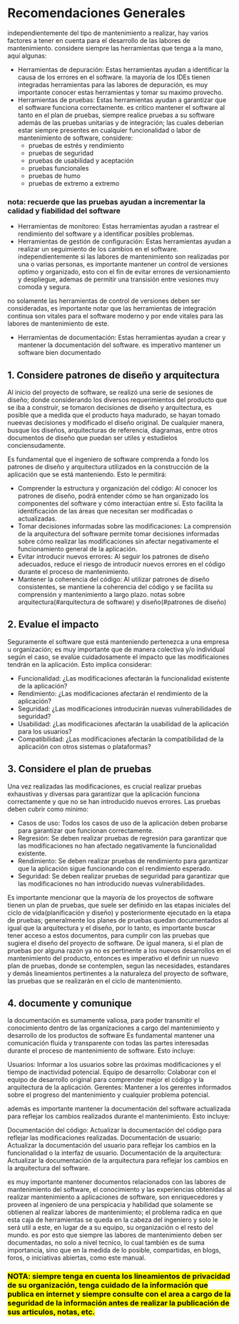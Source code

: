 # Recomendaciones Generales

independientemente del tipo de mantenimiento a realizar, hay varios factores a tener en cuenta para el desarrollo de las labores de mantenimiento.
considere siempre las herramientas que tenga a la mano, aquí algunas:

- Herramientas de depuración: Estas herramientas ayudan a identificar la causa de los errores en el software.
la mayoría de los IDEs tienen integradas herramientas para las labores de depuración, es muy importante conocer estas herramientas y tomar su maximo provecho.
- Herramientas de pruebas: Estas herramientas ayudan a garantizar que el software funciona correctamente.
es critico mantener el software al tanto en el plan de pruebas, siempre realice pruebas a su software además de las pruebas unitarias y de integración; las cuales deberian estar siempre presentes en cualquier funcionalidad o labor de mantenimiento de software, considere:
  - pruebas de estrés y rendimiento
  - pruebas de seguridad
  - pruebas de usabilidad y aceptación
  - pruebas funcionales
  - pruebas de humo
  - pruebas de extremo a extremo

### nota: recuerde que las pruebas ayudan a incrementar la calidad y fiabilidad del software

- Herramientas de monitoreo: Estas herramientas ayudan a rastrear el rendimiento del software y a identificar posibles problemas.
- Herramientas de gestión de configuración: Estas herramientas ayudan a realizar un seguimiento de los cambios en el software.
independientemente si las labores de mantenimiento son realizadas por una o varias personas, es importante mantener un control de versiones optimo y organizado, esto con el fin de evitar errores de versionamiento y despliegue, ademas de permitir una transisión entre vesiones muy comoda y segura.

no solamente las herramientas de control de versiones deben ser consideradas, es importante notar que las herramientas de integración continua son vitales para el software moderno y por ende vitales para las labores de mantenimiento de este.

- Herramientas de documentación: Estas herramientas ayudan a crear y mantener la documentación del software.
es imperativo mantener un software bien documentado

## 1. Considere patrones de diseño y arquitectura

Al inicio del proyecto de software, se realizó una serie de sesiones de diseño; donde considerando los diversos requerimientos del producto que se iba a construir, se tomaron decisiones de diseño y arquitectura, es posible que a medida que el producto haya madurado, se  hayan tomado nueevas decisiones y modificado el diseño original. De cualquier manera, busque los diseños, arquitecturas de referencia, diagramas, entre otros documentos de diseño que puedan ser utiles y estudielos conciensudamente.

Es fundamental que el ingeniero de software comprenda a fondo los patrones de diseño y arquitectura utilizados en la construcción de la aplicación que se está manteniendo. Esto le permitirá:

- Comprender la estructura y organización del código: Al conocer los patrones de diseño, podrá entender cómo se han organizado los componentes del software y cómo interactúan entre sí. Esto facilita la identificación de las áreas que necesitan ser modificadas o actualizadas.
- Tomar decisiones informadas sobre las modificaciones: La comprensión de la arquitectura del software permite tomar decisiones informadas sobre cómo realizar las modificaciones sin afectar negativamente el funcionamiento general de la aplicación.
- Evitar introducir nuevos errores: Al seguir los patrones de diseño adecuados, reduce el riesgo de introducir nuevos errores en el código durante el proceso de mantenimiento.
- Mantener la coherencia del código: Al utilizar patrones de diseño consistentes, se mantiene la coherencia del código y se facilita su comprensión y mantenimiento a largo plazo.
notas sobre arquitectura(#arquitectura de software) y diseño(#patrones de diseño)

## 2. Evalue el impacto

Seguramente el software que está manteniendo pertenezca a una empresa u organización; es muy importante que de manera colectiva y/o individual según el caso, se evalúe cuidadosamente el impacto que las modificaiones tendrán en la aplicación. Esto implica considerar:

- Funcionalidad: ¿Las modificaciones afectarán la funcionalidad existente de la aplicación?
- Rendimiento: ¿Las modificaciones afectarán el rendimiento de la aplicación?
- Seguridad: ¿Las modificaciones introducirán nuevas vulnerabilidades de seguridad?
- Usabilidad: ¿Las modificaciones afectarán la usabilidad de la aplicación para los usuarios?
- Compatibilidad: ¿Las modificaciones afectarán la compatibilidad de la aplicación con otros sistemas o plataformas?

## 3. Considere el plan de pruebas

Una vez realizadas las modificaciones, es crucial realizar pruebas exhaustivas y diversas para garantizar que la aplicación funciona correctamente y que no se han introducido nuevos errores. Las pruebas deben cubrir como minimo:

- Casos de uso: Todos los casos de uso de la aplicación deben probarse para garantizar que funcionan correctamente.
- Regresión: Se deben realizar pruebas de regresión para garantizar que las modificaciones no han afectado negativamente la funcionalidad existente.
- Rendimiento: Se deben realizar pruebas de rendimiento para garantizar que la aplicación sigue funcionando con el rendimiento esperado.
- Seguridad: Se deben realizar pruebas de seguridad para garantizar que las modificaciones no han introducido nuevas vulnerabilidades.

Es importante mencionar que la mayoría de los proyectos de software tienen un plan de pruebas, que suele ser definido en las etapas iniciales del ciclo de vida(planificación y diseño) y posteriormente ejecutado en la etapa de pruebas; generalmente los planes de pruebas quedan documentados al igual que la arquitectura y el diseño, por lo tanto, es importante buscar tener acceso a estos documentos, para cumplir con las pruebas que sugiera el diseño del proyecto de software. De igual manera, si el plan de pruebas por alguna razón ya no es pertinente a los nuevos desarrollos en el mantenimiento del producto, entonces es imperativo el definir un nuevo plan de pruebas, donde se contemplen, segun las necesidades, estandares y demás lineamientos pertinentes a la naturaleza del proyecto de software, las pruebas que se realizarán en el ciclo de mantenimiento.

## 4. documente y comunique

la documentación es sumamente valiosa, para poder transmitir el conocimiento dentro de las organizaciones a cargo del mantenimiento y desarrollo de los productos de software
Es fundamental mantener una comunicación fluida y transparente con todas las partes interesadas durante el proceso de mantenimiento de software. Esto incluye:

Usuarios: Informar a los usuarios sobre las próximas modificaciones y el tiempo de inactividad potencial.
Equipo de desarrollo: Colaborar con el equipo de desarrollo original para comprender mejor el código y la arquitectura de la aplicación.
Gerentes: Mantener a los gerentes informados sobre el progreso del mantenimiento y cualquier problema potencial.

además es importante mantener la documentación del software actualizada para reflejar los cambios realizados durante el mantenimiento. Esto incluye:

Documentación del código: Actualizar la documentación del código para reflejar las modificaciones realizadas.
Documentación de usuario: Actualizar la documentación del usuario para reflejar los cambios en la funcionalidad o la interfaz de usuario.
Documentación de la arquitectura: Actualizar la documentación de la arquitectura para reflejar los cambios en la arquitectura del software.

es muy importante mantener documentos relacionados con las labores de mantenimiento del software, el conocimiento y las experiencias obtenidas al realizar mantenimiento a aplicaciones de software, son enriquecedores y proveen al ingeniero de una perspicacia y habilidad que solamente se obtienen al realizar labores de mantenimiento; el problema radica en que esta caja de herramientas se queda en la cabeza del ingeniero y solo le será util a este, en lugar de a su equipo, su organización o el resto del mundo.
es por esto que siempre las labores de mantenimiento deben ser documentadas, no solo a nivel tecnico, lo cual también es de suma importancia, sino que en la medida de lo posible, compartidas, en blogs, foros, o iniciativas abiertas, como este manual.

### <mark>  NOTA: siempre tenga en cuenta los lineamientos de privacidad de su organización, tenga cuidado de la información que publica en internet y siempre consulte con el area a cargo de la seguridad de la información antes de realizar la publicación de sus articulos, notas, etc.</mark>
